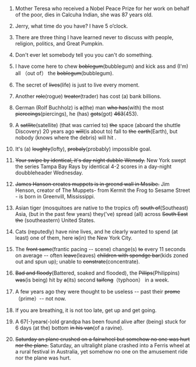 1. Mother Teresa who received a Nobel Peace Prize for  her work on behalf of the poor, dies in Calcuha Indian, she was 87 years old.

2. Jerry, what time  do  you have?  I have 5 o’clock.

3. There are three thing I have learned never to discuss with people, religion, politics, and Great Pumpkin.

4. Don't ever let somebody tell you you can't do something.

5. I have come here to chew ~~boblegum~~(bubblegum)  and kick ass and (I'm) all （out of） the ~~boblegum~~(bubblegum).

6. The secret of ~~lives~~(life) is just to live every moment.

7. Another ~~role~~(rogue) ~~treater~~(trader)  has cost (a)  bank billions.

8. German (Rolf Buchholz)  is ~~a~~(the) man ~~who has~~(with) the most ~~pierceings~~(piercings), he (has) ~~gots~~(got) ~~463~~(453).

9. A ~~satllite~~(satellite) (that was carried to) ~~the~~ space (aboard the shuttle Discovery)  20 years ago ~~will~~(is about to) fall to ~~the~~ ~~earth~~(Earth),  but nobody (knows where the debris) will hit .

10. It's (a) ~~loughty~~(lofty), ~~probaly~~(probably) impossible  goal.

11. ~~Your swipe by identical, it's  day night dubble  Wensdy.~~ New York swept the series Tampa Bay Rays by identical 4-2 scores in a day-night doubbleheader Wednesday.

12. ~~James Hanson creates muppets is in greend wall in Mssibe.~~ Jim Henson, creator of The Muppets- from Kermit the Frog to Sesame Street -  is born in Greenvill, Mississippi.

13. Asian tiger (mosquitoes are native to the tropics of) ~~south of~~(Southeast) Asia, (but in the past few years) they('ve) spread (all) across ~~South East the~~ (southeastern) United States.

14. Cats (reputedly) have nine lives, and he clearly wanted to spend (at least) one of them, here ~~is~~(in) the New York City.

15. The ~~front same~~(frantic pacing -- scene) change(s) ~~to~~ every 11 seconds on average --  often ~~leave~~(leaves) ~~children  with spondge bar~~(kids zoned out and spun up); unable to ~~constrate~~(concentrate).

16. ~~Bad and floody~~(Battered, soaked and flooded),  the ~~Pillips~~(Philippins) ~~was~~(is being) hit by ~~a~~(its) second ~~taifeng~~（typhoon） in a week.

17. A few years ago they were thought to be useless --  past their ~~prome~~（prime）-- not now.

18. If you are breathing, it is not too late, get up and get going.

19. A 67(-)year~~s~~(-)old grandpa has been found alive after (being) stuck for 6 days (at the) bottom ~~in his van~~(of a ravine).

20. ~~Saturday an plane crushed on a fairwheel  but somehow no one was hurt nor the plane.~~ Saturday, an ultralight plane crashed into a Ferris wheel at a rural festival in Australia, yet somehow no one on the amusement ride nor the plane was hurt.


